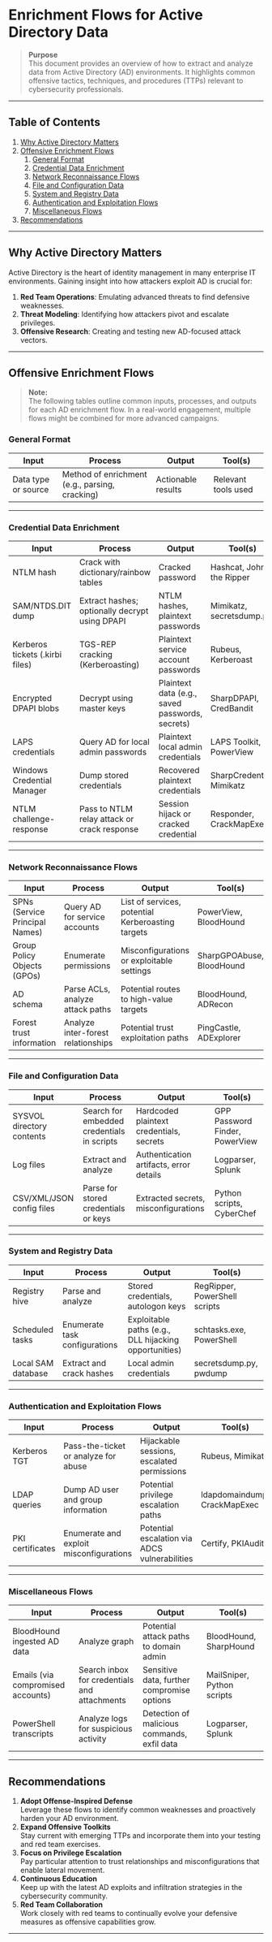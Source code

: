 # Enrichment Flows for Active Directory Data

> **Purpose**  
> This document provides an overview of how to extract and analyze data from Active Directory (AD) environments. It highlights common offensive tactics, techniques, and procedures (TTPs) relevant to cybersecurity professionals.

---

## Table of Contents

1. [Why Active Directory Matters](#why-active-directory-matters)  
2. [Offensive Enrichment Flows](#offensive-enrichment-flows)  
   1. [General Format](#general-format)  
   2. [Credential Data Enrichment](#credential-data-enrichment)  
   3. [Network Reconnaissance Flows](#network-reconnaissance-flows)  
   4. [File and Configuration Data](#file-and-configuration-data)  
   5. [System and Registry Data](#system-and-registry-data)  
   6. [Authentication and Exploitation Flows](#authentication-and-exploitation-flows)  
   7. [Miscellaneous Flows](#miscellaneous-flows)  
3. [Recommendations](#recommendations)  

---

## Why Active Directory Matters
Active Directory is the heart of identity management in many enterprise IT environments. Gaining insight into how attackers exploit AD is crucial for:
1. **Red Team Operations**: Emulating advanced threats to find defensive weaknesses.
2. **Threat Modeling**: Identifying how attackers pivot and escalate privileges.
3. **Offensive Research**: Creating and testing new AD-focused attack vectors.

---

## Offensive Enrichment Flows

> **Note:**  
> The following tables outline common inputs, processes, and outputs for each AD enrichment flow. In a real-world engagement, multiple flows might be combined for more advanced campaigns.

### General Format

| **Input**             | **Process**                                     | **Output**                        | **Tool(s)**                  |
|-----------------------|-------------------------------------------------|-----------------------------------|------------------------------|
| Data type or source   | Method of enrichment (e.g., parsing, cracking)  | Actionable results                | Relevant tools used          |

---

### Credential Data Enrichment

| **Input**                      | **Process**                                               | **Output**                                                   | **Tool(s)**                 |
|--------------------------------|----------------------------------------------------------|-------------------------------------------------------------|-----------------------------|
| NTLM hash                      | Crack with dictionary/rainbow tables                     | Cracked password                                            | Hashcat, John the Ripper    |
| SAM/NTDS.DIT dump              | Extract hashes; optionally decrypt using DPAPI           | NTLM hashes, plaintext passwords                            | Mimikatz, secretsdump.py    |
| Kerberos tickets (.kirbi files)| TGS-REP cracking (Kerberoasting)                         | Plaintext service account passwords                         | Rubeus, Kerberoast          |
| Encrypted DPAPI blobs          | Decrypt using master keys                                | Plaintext data (e.g., saved passwords, secrets)             | SharpDPAPI, CredBandit      |
| LAPS credentials               | Query AD for local admin passwords                       | Plaintext local admin credentials                           | LAPS Toolkit, PowerView     |
| Windows Credential Manager     | Dump stored credentials                                  | Recovered plaintext credentials                             | SharpCredential, Mimikatz   |
| NTLM challenge-response        | Pass to NTLM relay attack or crack response              | Session hijack or cracked credential                        | Responder, CrackMapExec     |

---

### Network Reconnaissance Flows

| **Input**                  | **Process**                                     | **Output**                                   | **Tool(s)**                    |
|----------------------------|------------------------------------------------|---------------------------------------------|---------------------------------|
| SPNs (Service Principal Names) | Query AD for service accounts               | List of services, potential Kerberoasting targets            | PowerView, BloodHound         |
| Group Policy Objects (GPOs)| Enumerate permissions                          | Misconfigurations or exploitable settings                   | SharpGPOAbuse, BloodHound     |
| AD schema                  | Parse ACLs, analyze attack paths               | Potential routes to high-value targets                      | BloodHound, ADRecon           |
| Forest trust information   | Analyze inter-forest relationships            | Potential trust exploitation paths                          | PingCastle, ADExplorer        |

---

### File and Configuration Data

| **Input**                   | **Process**                                     | **Output**                                             | **Tool(s)**                    |
|-----------------------------|------------------------------------------------|-------------------------------------------------------|---------------------------------|
| SYSVOL directory contents   | Search for embedded credentials in scripts     | Hardcoded plaintext credentials, secrets              | GPP Password Finder, PowerView |
| Log files                   | Extract and analyze                            | Authentication artifacts, error details              | Logparser, Splunk             |
| CSV/XML/JSON config files   | Parse for stored credentials or keys           | Extracted secrets, misconfigurations                  | Python scripts, CyberChef     |

---

### System and Registry Data

| **Input**                  | **Process**                                     | **Output**                                   | **Tool(s)**                    |
|----------------------------|------------------------------------------------|---------------------------------------------|---------------------------------|
| Registry hive              | Parse and analyze                              | Stored credentials, autologon keys                          | RegRipper, PowerShell scripts |
| Scheduled tasks            | Enumerate task configurations                  | Exploitable paths (e.g., DLL hijacking opportunities)        | schtasks.exe, PowerShell      |
| Local SAM database         | Extract and crack hashes                       | Local admin credentials                                     | secretsdump.py, pwdump        |

---

### Authentication and Exploitation Flows

| **Input**                       | **Process**                                     | **Output**                                   | **Tool(s)**                    |
|---------------------------------|------------------------------------------------|---------------------------------------------|---------------------------------|
| Kerberos TGT                    | Pass-the-ticket or analyze for abuse           | Hijackable sessions, escalated permissions                    | Rubeus, Mimikatz              |
| LDAP queries                    | Dump AD user and group information             | Potential privilege escalation paths                          | ldapdomaindump, CrackMapExec  |
| PKI certificates                | Enumerate and exploit misconfigurations        | Potential escalation via ADCS vulnerabilities                 | Certify, PKIAudit             |

---

### Miscellaneous Flows

| **Input**                       | **Process**                                     | **Output**                                      | **Tool(s)**                    |
|---------------------------------|------------------------------------------------|------------------------------------------------|---------------------------------|
| BloodHound ingested AD data     | Analyze graph                                  | Potential attack paths to domain admin          | BloodHound, SharpHound         |
| Emails (via compromised accounts)| Search inbox for credentials and attachments  | Sensitive data, further compromise options      | MailSniper, Python scripts     |
| PowerShell transcripts          | Analyze logs for suspicious activity           | Detection of malicious commands, exfil data     | Logparser, Splunk              |

---

## Recommendations

1. **Adopt Offense-Inspired Defense**  
   Leverage these flows to identify common weaknesses and proactively harden your AD environment.
2. **Expand Offensive Toolkits**  
   Stay current with emerging TTPs and incorporate them into your testing and red team exercises.
3. **Focus on Privilege Escalation**  
   Pay particular attention to trust relationships and misconfigurations that enable lateral movement.
4. **Continuous Education**  
   Keep up with the latest AD exploits and infiltration strategies in the cybersecurity community.
5. **Red Team Collaboration**  
   Work closely with red teams to continually evolve your defensive measures as offensive capabilities grow.

---

